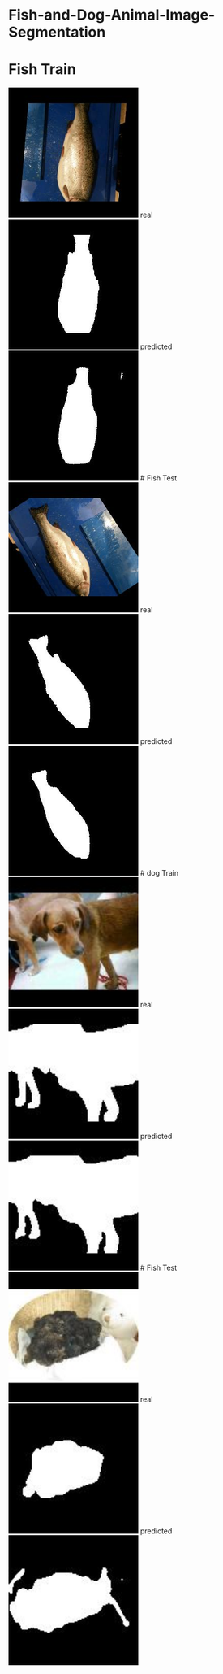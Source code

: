 # Fish-and-Dog-Animal-Image-Segmentation

# Fish Train
<img src="read%20me%20images/fishTrain.jpg" width="256"/>
real
<img src="read%20me%20images/fishTrainMaskReal.jpg" width="256"/>
predicted
<img src="read%20me%20images/fishTrainPredicted.jpg" width="256"/>
# Fish Test
<img src="read%20me%20images/fishTest.jpg" width="256"/>
real
<img src="read%20me%20images/FishTestMaskReal.jpg" width="256"/>
predicted
<img src="read%20me%20images/fishTestPredicted.jpg" width="256"/>
# dog Train
<img src="read%20me%20images/dogTrain.jpg" width="256"/>
real
<img src="read%20me%20images/dogTrainReal.jpg" width="256"/>
predicted
<img src="read%20me%20images/dogTrainPredicted.jpg" width="256"/>
# Fish Test
<img src="read%20me%20images/dogTest.jpg" width="256"/>
real
<img src="read%20me%20images/dogTestReal.jpg" width="256"/>
predicted
<img src="read%20me%20images/dogTestPredicted.jpg" width="256"/>
